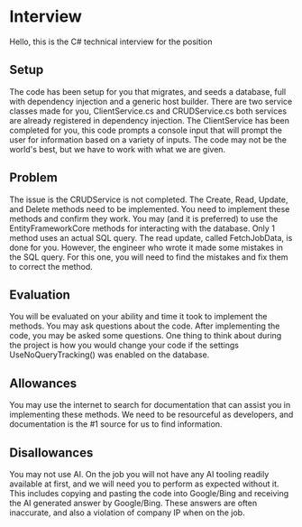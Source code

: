 # Interview
Hello, this is the C# technical interview for the position

## Setup
The code has been setup for you that migrates, and seeds a database, full with dependency injection and a generic host builder.
There are two service classes made for you, ClientService.cs and CRUDService.cs both services are already registered in dependency injection.
The ClientService has been completed for you, this code prompts a console input that will prompt the user for information based on a variety of inputs.
The code may not be the world's best, but we have to work with what we are given.

## Problem
The issue is the CRUDService is not completed. The Create, Read, Update, and Delete methods need to be implemented.
You need to implement these methods and confirm they work. You may (and it is preferred) to use the EntityFrameworkCore methods for interacting with the database. Only 1 method uses an actual SQL query.
The read update, called FetchJobData, is done for you. However, the engineer who wrote it made some mistakes in the SQL query. For this one, you will need to find the mistakes and fix them to correct the method.

## Evaluation
You will be evaluated on your ability and time it took to implement the methods. You may ask questions about the code. After implementing the code, you may be asked some questions. One thing to think about during the project is how you would change your code if the settings UseNoQueryTracking() was enabled on the database.

## Allowances
You may use the internet to search for documentation that can assist you in implementing these methods. We need to be resourceful as developers, and documentation is the #1 source for us to find information.

## Disallowances
You may not use AI. On the job you will not have any AI tooling readily available at first, and we will need you to perform as expected without it. This includes copying and pasting the code into Google/Bing and receiving the AI generated answer by Google/Bing. These answers are often inaccurate, and also a violation of company IP when on the job.
